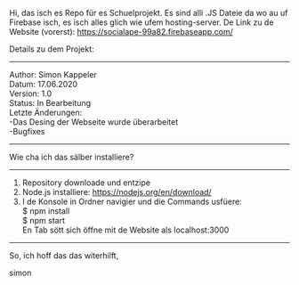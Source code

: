 Hi, das isch es Repo für es Schuelprojekt. Es sind alli .JS Dateie da wo au uf Firebase isch, es isch alles glich wie ufem hosting-server. De Link zu de Website (vorerst):  https://socialape-99a82.firebaseapp.com/

Details zu dem Projekt:
________________________________________________
Author: Simon Kappeler                                          
Datum: 17.06.2020                                                           
Version: 1.0                                                        
Status: In Bearbeitung                                      
Letzte Änderungen:                              
-Das Desing der Webseite wurde überarbeitet                                                 
-Bugfixes                       
________________________________________________


Wie cha ich das sälber installiere?                                                     
________________________________________________
1. Repository downloade und entzipe                                                             
2. Node.js installiere: https://nodejs.org/en/download/                                 
3. I de Konsole in Ordner navigier und die Commands usfüere:                                    
    $ npm install                                                   
    $ npm start                                                                     
   En Tab sött sich öffne mit de Website als localhost:3000                                             
________________________________________________

So, ich hoff das das witerhilft,                                            

simon
